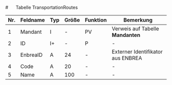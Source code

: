 #      Tabelle TransportationRoutes

Nr.|Feldname|Typ|Größe|Funktion|Bemerkung
--|--|--|--|--|--
1|Mandant|I|-|PV|Verweis auf Tabelle **Mandanten**
2|ID|I+|-|P|-
3|EnbreaID|A|24|-|Externer Identifikator aus ENBREA
4|Code|A|20|-|-
5|Name|A|100|-|-
